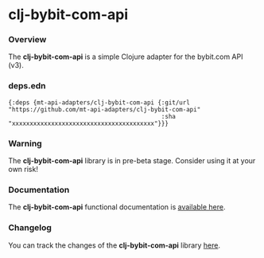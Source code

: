 
# clj-bybit-com-api

### Overview

The <strong>clj-bybit-com-api</strong> is a simple Clojure adapter for the bybit.com API (v3).

### deps.edn

```
{:deps {mt-api-adapters/clj-bybit-com-api {:git/url "https://github.com/mt-api-adapters/clj-bybit-com-api"
                                           :sha     "xxxxxxxxxxxxxxxxxxxxxxxxxxxxxxxxxxxxxxxx"}}}
```

### Warning

The <strong>clj-bybit-com-api</strong> library is in pre-beta stage.
Consider using it at your own risk!

### Documentation

The <strong>clj-bybit-com-api</strong> functional documentation is [available here](https://mt-api-adapters.github.io/clj-bybit-com-api).

### Changelog

You can track the changes of the <strong>clj-bybit-com-api</strong> library [here](CHANGES.md).

